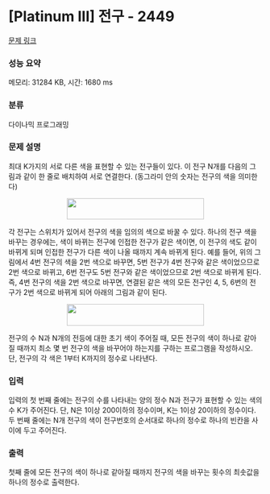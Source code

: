 # [Platinum III] 전구 - 2449 

[문제 링크](https://www.acmicpc.net/problem/2449) 

### 성능 요약

메모리: 31284 KB, 시간: 1680 ms

### 분류

다이나믹 프로그래밍

### 문제 설명

<p>최대 K가지의 서로 다른 색을 표현할 수 있는 전구들이 있다. 이 전구 N개를 다음의 그림과 같이 한 줄로 배치하여 서로 연결한다. (동그라미 안의 숫자는 전구의 색을 의미한다)</p>

<p style="text-align: center;"><img alt="" src="https://upload.acmicpc.net/e26b54ab-f266-4fd6-9499-49bbc9b4b5d1/-/preview/" style="width: 272px; height: 42px;"></p>

<p>각 전구는 스위치가 있어서 전구의 색을 임의의 색으로 바꿀 수 있다. 하나의 전구 색을 바꾸는 경우에는, 색이 바뀌는 전구에 인접한 전구가 같은 색이면, 이 전구의 색도 같이 바뀌게 되며 인접한 전구가 다른 색이 나올 때까지 계속 바뀌게 된다. 예를 들어, 위의 그림에서 4번 전구의 색을 2번 색으로 바꾸면, 5번 전구가 4번 전구와 같은 색이었으므로 2번 색으로 바뀌고, 6번 전구도 5번 전구와 같은 색이었으므로 2번 색으로 바뀌게 된다. 즉, 4번 전구의 색을 2번 색으로 바꾸면, 연결된 같은 색의 모든 전구인 4, 5, 6번의 전구가 2번 색으로 바뀌게 되어 아래의 그림과 같이 된다.</p>

<p style="text-align: center;"><img alt="" src="https://upload.acmicpc.net/beb9f162-a3dd-4ab7-b111-5f70af86c750/-/preview/" style="width: 272px; height: 43px;"></p>

<p>전구의 수 N과 N개의 전등에 대한 초기 색이 주어질 때, 모든 전구의 색이 하나로 같아질 때까지 최소 몇 번 전구의 색을 바꾸어야 하는지를 구하는 프로그램을 작성하시오. 단, 전구의 각 색은 1부터 K까지의 정수로 나타낸다.</p>

### 입력 

 <p>입력의 첫 번째 줄에는 전구의 수를 나타내는 양의 정수 N과 전구가 표현할 수 있는 색의 수 K가 주어진다. 단, N은 1이상 200이하의 정수이며, K는 1이상 20이하의 정수이다. 두 번째 줄에는 N개 전구의 색이 전구번호의 순서대로 하나의 정수로 하나의 빈칸을 사이에 두고 주어진다.</p>

### 출력 

 <p>첫째 줄에 모든 전구의 색이 하나로 같아질 때까지 전구의 색을 바꾸는 횟수의 최솟값을 하나의 정수로 출력한다.</p>

